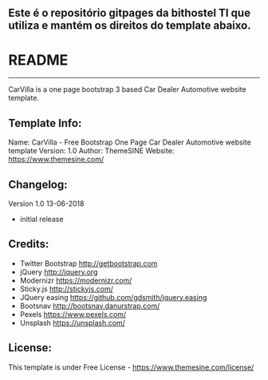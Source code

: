 Este é o repositório gitpages da bithostel TI que utiliza e mantém os direitos do template abaixo.
-----------------------
# README
-----------------------
CarVilla is a one page bootstrap 3 based Car Dealer Automotive website template.


Template Info:
-----------------------
Name: 		CarVilla - Free Bootstrap One Page Car Dealer Automotive website template
Version: 	1.0
Author: 	ThemeSINE
Website: 	https://www.themesine.com/


Changelog:
-----------------------
Version 1.0 13-06-2018
- initial release 


Credits:
-----------------------
- Twitter Bootstrap http://getbootstrap.com
- jQuery http://jquery.org
- Modernizr https://modernizr.com/
- Sticky.js http://stickyjs.com/
- JQuery easing https://github.com/gdsmith/jquery.easing
- Bootsnav http://bootsnav.danurstrap.com/
- Pexels https://www.pexels.com/
- Unsplash https://unsplash.com/

License:
-----------------------
This template is under Free License - https://www.themesine.com/license/
